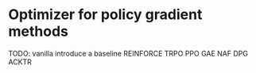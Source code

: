 # Optimizer for policy gradient methods
TODO:
vanilla
introduce a baseline
REINFORCE
TRPO
PPO
GAE
NAF
DPG
ACKTR